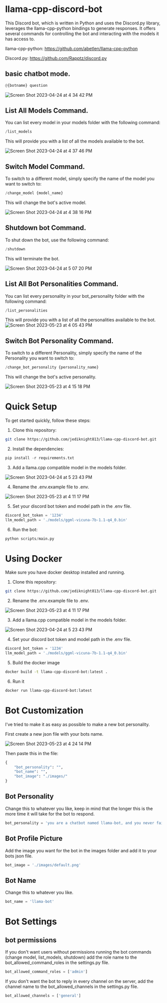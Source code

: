 # llama-cpp-discord-bot

This Discord bot, which is written in Python and uses the Discord.py library, leverages the llama-cpp-python bindings to generate responses. It offers several commands for controlling the bot and interacting with the models it has access to.

llama-cpp-python: https://github.com/abetlen/llama-cpp-python

Discord.py: https://github.com/Rapptz/discord.py

## basic chatbot mode.
```python 
@{botname} question 
```

![Screen Shot 2023-04-24 at 4 34 42 PM](https://user-images.githubusercontent.com/17935336/234122023-23e9c60d-cf4e-4282-ad17-26b25b047c8b.png)

## List All Models Command.
You can list every model in your models folder with the following command:
```python 
/list_models 
```
This will provide you with a list of all the models available to the bot.

![Screen Shot 2023-04-24 at 4 37 46 PM](https://user-images.githubusercontent.com/17935336/234123323-5c0c6c92-17f1-4ac1-b420-fa08815290e4.png)

## Switch Model Command.
To switch to a different model, simply specify the name of the model you want to switch to:
```python 
/change_model {model_name} 
```
This will change the bot's active model.

![Screen Shot 2023-04-24 at 4 38 16 PM](https://user-images.githubusercontent.com/17935336/234123353-179b632c-809b-412d-9323-391500099623.png)

## Shutdown bot Command.
To shut down the bot, use the following command:
```python
/shutdown 
```
This will terminate the bot.

![Screen Shot 2023-04-24 at 5 07 20 PM](https://user-images.githubusercontent.com/17935336/234127186-a4cb0ffc-37b5-45fa-92f5-6d608a739685.png)

## List All Bot Personalities Command.
You can list every personality in your bot_personality folder with the following command:
```python 
/list_personalities
```
This will provide you with a list of all the personalities available to the bot.
![Screen Shot 2023-05-23 at 4 05 43 PM](https://github.com/jediknight813/llama-cpp-discord-bot/assets/17935336/533e7603-e102-4634-9213-965419669332)

## Switch Bot Personality Command.
To switch to a different Personality, simply specify the name of the Personality you want to switch to:
```python 
/change_bot_personality {personality_name} 
```
This will change the bot's active personality.

![Screen Shot 2023-05-23 at 4 15 18 PM](https://github.com/jediknight813/llama-cpp-discord-bot/assets/17935336/5fc2826c-5240-41b1-a2b2-f1f683adac87)

# Quick Setup
To get started quickly, follow these steps:

1. Clone this repository:
```bash 
git clone https://github.com/jediknight813/llama-cpp-discord-bot.git 
```
2. Install the dependencies: 
```python
pip install -r requirements.txt
```
3. Add a llama.cpp compatible model in the models folder.
 
![Screen Shot 2023-04-24 at 5 23 43 PM](https://user-images.githubusercontent.com/17935336/234129631-1667f4a8-2ffd-4303-83a5-d55795b16008.png)

4. Rename the .env.example file to .env.

![Screen Shot 2023-05-23 at 4 11 17 PM](https://github.com/jediknight813/llama-cpp-discord-bot/assets/17935336/6e03b7de-ba62-479e-926e-1907271a56c6)

5. Set your discord bot token and model path in the .env file.
```python
discord_bot_token = '1234'
llm_model_path = './models/ggml-vicuna-7b-1.1-q4_0.bin'
```

6. Run the bot: 
```python 
python scripts/main.py
```

# Using Docker
Make sure you have docker desktop installed and running.

1. Clone this repository: 
```bash 
git clone https://github.com/jediknight813/llama-cpp-discord-bot.git 
```
2. Rename the .env.example file to .env.

![Screen Shot 2023-05-23 at 4 11 17 PM](https://github.com/jediknight813/llama-cpp-discord-bot/assets/17935336/6e03b7de-ba62-479e-926e-1907271a56c6)

3. Add a llama.cpp compatible model in the models folder.

![Screen Shot 2023-04-24 at 5 23 43 PM](https://user-images.githubusercontent.com/17935336/234129495-bfcf34ae-26fb-48c4-af53-9e9383be4fa9.png)

4. Set your discord bot token and model path in the .env file.
```python
discord_bot_token = '1234'
llm_model_path = './models/ggml-vicuna-7b-1.1-q4_0.bin'
```

5. Build the docker image 
```bash 
docker build -t llama-cpp-discord-bot:latest . 
```
6. Run it
```bash 
docker run llama-cpp-discord-bot:latest
```

# Bot Customization
I've tried to make it as easy as possible to make a new bot personality.


First create a new json file with your bots name.

![Screen Shot 2023-05-23 at 4 24 14 PM](https://github.com/jediknight813/llama-cpp-discord-bot/assets/17935336/c930fda8-4455-4804-be63-466e0e10c5b5)

Then paste this in the file:
```python
{
    "bot_personality": "",
    "bot_name": "",
    "bot_image": "./images/"
}
```
## Bot Personality
Change this to whatever you like, keep in mind that the longer this is the more time it will take for the bot to respond.
```python
bot_personality = 'you are a chatbot named llama-bot, and you never fail to answer the users questions with experience and precision.' 
```

## Bot Profile Picture
Add the image you want for the bot in the images folder and add it to your bots json file.
```python 
bot_image = './images/default.png' 
```

## Bot Name 
Change this to whatever you like.
```python
bot_name = 'llama-bot'
```


# Bot Settings

## bot permissions

If you don't want users without permissions running the bot commands (change model, list_models, shutdown) add the role name to the bot_allowed_command_roles in the settings.py file.

```python 
bot_allowed_command_roles = ['admin']
```

 If you don't want the bot to reply in every channel on the server, add the channel name to the bot_allowed_channels in the settings.py file.
 
 ```python 
 bot_allowed_channels = ['general']
 ```
